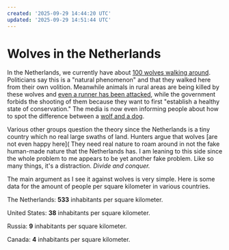 ```yaml
---
created: '2025-09-29 14:44:20 UTC'
updated: '2025-09-29 14:51:44 UTC'
---
```


# Wolves in the Netherlands

In the Netherlands, we currently have about [100 wolves walking around](https://www.ed.nl/binnenland/er-leven-bijna-honderd-wolven-in-nederland-en-dat-worden-er-nog-meer-er-is-nog-wel-ruimte~ae59391d1/).
Politicians say this is a "natural phenomenon" and that they walked here from their own volition.
Meanwhile animals in rural areas are being killed by these wolves and [even a runner has been attacked](https://www.rtvdrenthe.nl/nieuws/16264305/zeven-vragen-over-afschot-van-wolven-als-je-gaat-schieten-komen-er-meer-welpen), while the government forbids the shooting of them because they want to first "establish a healthy state of conservation."
The media is now even informing people about how to spot the difference between a [wolf and a dog](https://www.rtl.nl/nieuws/editienl/video/24be247c-8cb3-42fe-b136-cdf16d3a7d7d/oog-oog-met-een-wolf-hond-dit-zijn-de).

Various other groups question the theory since the Netherlands is a tiny country which no real large swaths of land.
Hunters argue that wolves [are not even happy here](
They need real nature to roam around in not the fake human-made nature that the Netherlands has.
I am leaning to this side since the whole problem to me appears to be yet another fake problem.
Like so many things, it's a distraction.
_Divide and conquer._

The main argument as I see it against wolves is very simple.
Here is some data for the amount of people per square kilometer in various countries.

The Netherlands: **533** inhabitants per square kilometer.

United States: **38** inhabitants per square kilometer.

Russia: **9** inhabitants per square kilometer.

Canada: **4** inhabitants per square kilometer.

